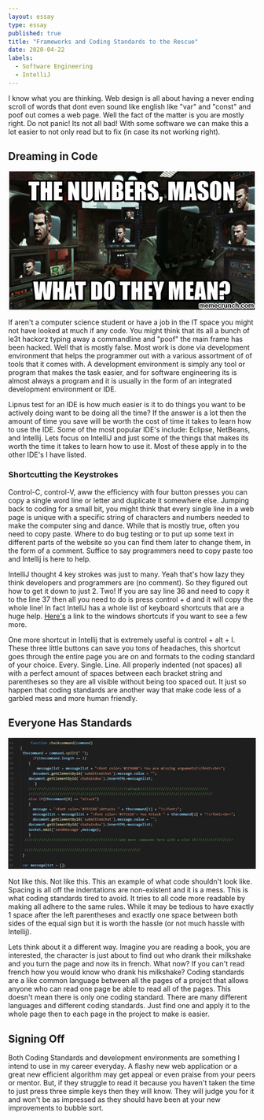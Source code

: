 ```yaml
---
layout: essay
type: essay
published: true
title: "Frameworks and Coding Standards to the Rescue"
date: 2020-04-22
labels:
  - Software Engineering
  - IntelliJ
---
```


I know what you are thinking. Web design is all about having a never ending scroll of words that dont even sound like english like "var" and "const" and poof out comes a web page. Well the fact of the matter is you are mostly right. Do not panic! Its not all bad! With some software we can make this a lot easier to not only read but to fix (in case its not working right).

## Dreaming in Code

 <div style="text-align: center">
    <img class="ui image medium center" src="../images/numbers.png" alt = ''> 
 </div>
 

If aren't a computer science student or have a job in the IT space you might not have looked at much if any code. You might think that its all a bunch of le3t hackorz typing away a commandline and "poof" the main frame has been hacked. Well that is mostly false. Most work is done via development environment that helps the programmer out with a various assortment of of tools that it comes with. A development environment is simply any tool or program that makes the task easier, and for software engineering  its is almost always a program and it is usually in the form of an integrated development environment or IDE. 

Lipnus test for an IDE is how much easier is it to do things you want to be actively doing want to be doing all the time? If the answer is a lot then the amount of time you save will be worth the cost of time it takes to learn how to use the IDE. Some of the most popular IDE's include: Eclipse, NetBeans, and Intellij. Lets focus on IntelliJ and just some of the things that makes its worth the time it takes to learn how to use it. Most of these apply in to the other IDE's I have listed.

### Shortcutting the Keystrokes

Control-C, control-V, aww the efficiency with four button presses you can copy a single word line or letter and duplicate it somewhere else. Jumping back to coding for a small bit, you might think that every single line in a web page is unique with a specific string of characters and numbers needed to make the computer sing and dance. While that is mostly true, often you need to copy paste. Where to do bug testing or to put up some text in different parts of the website so you can find them later to change them, in the form of a comment. Suffice to say programmers need to copy paste too and Intellij is here to help.

IntelliJ thought 4 key strokes was just to many. Yeah that's how lazy they think developers and programmers are (no comment). So they figured out how to get it down to just 2. Two! If you are say line 36 and need to copy it to the line 37 then all you need to do is press control + d and it will copy the whole line! In fact IntellJ has a whole list of keyboard shortcuts that are a huge help. <a href = "https://www.jetbrains.com/help/idea/mastering-keyboard-shortcuts.html">Here's<a/> a link to the windows shortcuts if you want to see a few more.

One more shortcut in Intellij that is extremely useful is control + alt + l. These three little buttons can save you tons of headaches, this shortcut goes through the entire page you are on and formats to the coding standard of your choice. Every. Single. Line. All properly indented (not spaces) all with a perfect amount of spaces between each bracket string and parentheses so they are all visible without being too spaced out. It just so happen that coding standards are another way that make code less of a garbled mess and more human friendly.

## Everyone Has Standards

 <div style="text-align: center">
<img class="ui image medium center" src="../images/bad_indentation.jpg" alt = ''> 
 </div>

Not like this. Not like this. This an example of what code shouldn't look like. Spacing is all off the indentations are non-existent and it is a mess. This is what coding standards tired to avoid. It tries to all code more readable by making all adhere to the same rules. While it may be tedious to have exactly 1 space after the left parentheses and exactly one space between both sides of the equal sign but it is worth the hassle (or not much hassle with Intellij). 

Lets think about it a different way. Imagine you are reading a book, you are interested, the character is just about to find out who drank their milkshake and you turn the page and now its in french. What now? If you can't read french how you would know who drank his milkshake? Coding standards are a like common language between all the pages of a project that allows anyone who can read one page be able to read all of the pages. This doesn't mean there is only one coding standard. There are many different languages and different coding standards. Just find one and apply it to the whole page then to each page in the project to make is easier. 

## Signing Off

Both Coding Standards and development environments are something I intend to use in my career everyday. A flashy new web application or a great new efficient algorithm may get appeal or even praise from your peers or mentor. But, if they struggle to read it because you haven't taken the time to just press three simple keys then they will know. They will judge you for it and won't be as impressed as they should have been at your new improvements to bubble sort.


